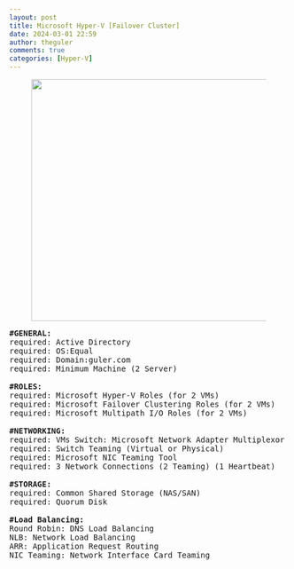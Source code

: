 ```yaml
---
layout: post
title: Microsoft Hyper-V [Failover Cluster]
date: 2024-03-01 22:59
author: theguler
comments: true
categories: [Hyper-V]
---
```

<!-- wp:image {"id":11059,"width":"436px","height":"auto","sizeSlug":"large","linkDestination":"none"} -->
<figure class="wp-block-image size-large is-resized"><img src="https://farukguler.com/assets/post_images/hyper-v.jpg?w=1024" alt="" class="wp-image-11059" style="width:436px;height:auto" /></figure>
<!-- /wp:image -->

<!-- wp:preformatted -->
<pre class="wp-block-preformatted"><strong>#GENERAL:</strong><br>required: Active Directory<br>required: OS:Equal<br>required: Domain:guler.com<br>required: Minimum Machine (2 Server)<br><br><strong>#ROLES:</strong><br>required: Microsoft Hyper-V Roles (for 2 VMs)<br>required: Microsoft Failover Clustering Roles (for 2 VMs)<br>required: Microsoft Multipath I/O Roles (for 2 VMs)<br><br><strong>#NETWORKING:</strong><br>required: VMs Switch: Microsoft Network Adapter Multiplexor Driver<br>required: Switch Teaming (Virtual or Physical)<br>required: Microsoft NIC Teaming Tool<br>required: 3 Network Connections (2 Teaming) (1 Heartbeat)<br><br><strong>#STORAGE:</strong><br>required: Common Shared Storage (NAS/SAN)<br>required: Quorum Disk<br><br><strong>#Load Balancing:</strong><br>Round Robin: DNS Load Balancing<br>NLB: Network Load Balancing<br>ARR: Application Request Routing<br>NIC Teaming: Network Interface Card Teaming</pre>
<!-- /wp:preformatted -->
